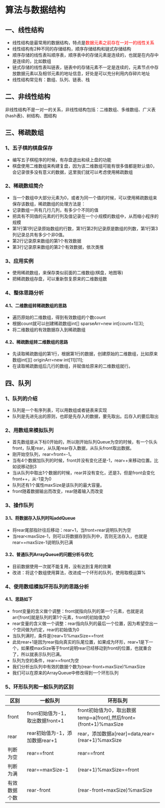 # 算法与数据结构
## 一、线性结构
- 线性结构是最常用的数据结构，特点是<font color="red">数据元素之前存在一对一的线性关系</font>
- 线性结构有2种不同的存储结构，顺序存储结构和链式存储结构
- 顺序存储的线性表叫顺序表，顺序表中的存储元素是连续的，也就是在内存中是连续的，比如数组
- 链式存储的线性表叫链表，链表中的存储元素不一定是连续的，元素节点中存放数据元素以及相邻元素的地址信息，好处是可以充分利用内存碎片地址
- 线性结构常见有：数组、队列、链表、栈
## 二、非线性结构
非线性结构不是一对一的关系，非线性结构包括：二维数组、多维数组、广义表(hash表)、树结构、图结构
## 三、稀疏数组
### 1、五子棋的棋盘保存
- 编写五子棋程序的时候，有存盘退出和续上盘的功能
- 棋盘使用二维数组来构建复盘，因为该二维数组可能有很多值都是默认值0，会记录很多没有意义的数据，这里我们就可以考虑使用稀疏数组
### 2、稀疏数组简介
- 当一个数组中大部分元素为0，或者为同一个值的时候，可以使用稀疏数组来保存该数组，稀疏数组的处理方法是：
- 记录数组一共有几行几列，有多少个不同的值
- 把具有不同值的元素的行列及值记录在一个小规模的数组中，从而缩小程序的规模
- 第1行第1列记录原始数组的行数，第1行第2列记录原是数组的列数，第1行第3列记录总共有多少个非0值。
- 第2行记录原来数组的第1个有效数据
- 第3行记录原来数组的第2个有效数据，依次类推
### 3、应用实例
- 使用稀疏数组，来保存类似前面的二维数组(棋盘，地图等)
- 把稀疏数组存盘，可以重新恢复原来的二维数组数
### 4、整体思路分析
#### 4.1、二维数组转稀疏数组的思路
- 遍历原始的二维数组，得到有效数组的个数count
- 根据count就可以创建稀疏数组int[] sparseArr=new int[count+1][3];
- 将二维数组的有效数据存入到稀疏数组
#### 4.2、稀疏数组转二维数组的思路
- 先读取稀疏数组的第1行，根据第1行的数据，创建原始的二维数组，比如原来数组int[][] originArr=new int[11][11];
- 在读取稀疏数组后几行的数组，并赋值给原来的二维数组就行。
## 四、队列
### 1、队列的介绍
- 队列是一个有序列表，可以用数组或者链表来实现
- 队列是先进先出的原则，也即是先存入的数据，要先取出。后存入的要后取出
### 2、用数组来模拟队列
- 首先数组是从下标0开始的，所以刚开始队列Queue为空的时候，有一个队头front，队尾rear，从队尾rear存入数据，从队头front取出数据。
- 刚开始空队列，rear=front=-1。
- 当有4个数据加队列的时候，front并没有变化还是-1，rear++来移动位置。比如说移动到3
- 当从队列中取出1个数据的时候，rear并没有变化，还是3，但是front会变化front++，从-1变为0
- 队列还有1个属性maxSize是该队列的最大容量。
- front随着数据输出而改变，rear随着输入而改变
### 3、操作队列
#### 3.1、将数据存入队列时叫addQueue
- 将rear尾部指针往后移动：rear+1，当front=rear说明队列为空
- 当rear<maxSize-1，则可以将数据存到队列中，否则无法存入，也就是rear==maxSize-1说明队列已满
#### 3.2、普通队列ArrayQueue的问题分析与优化
- 目前数据使用一次就不能复用，没有达到复用的效果
- 改进：将这个数组使用算法，改进成一个环形的队列，使用取模运算%
### 4、使用数组模拟环形队列的思路分析
#### 4.1、思路如下
- front变量的含义做个调整：front就指向队列的第一个元素，也就是说arr[front]就是队列的第1个元素，front的初始值为0
- rear变量的含义做一个调整：rear指向队列的最后一个位置，因为希望空出一个空间做为约定，rear的初始值为0
- 当队列满时，条件是(rear+1)%maxSize==front
- 此处rear+1是因为rear指向真实的队尾位置，如果成为环形，rear+1是下一个，如果模maxSize等于front说明rear已经移动到front的位置，也就重合了，所以就表示队列已满。
- 队列为空的条件，rear==front为空
- 我们分析出队列中有效的数据个数为(rear-front+maxSize)%maxSize
- 我们可以在原来的ArrayQueue中修改得到一个环形队列
### 5、环形队列和一般队列的区别
| 区别 | 一般队列 | 环形队列 |
| ------ | ------ | ------ |
| front | front初始值为-1，取出数据front+1 | front初始值为0，取出数据temp=a[front],然后front=(front+1)%maxSize |
| rear | rear初始值为-1，添加数据rear+1 | rear，添加数据a[rear]=data,rear=(rear+1)%maxSize |
| 判断为空 | rear==front | rear==front |
| 判断为满 | rear==maxSize-1 | (rear+1)%maxSize==front |
| 有效数据个数 | rear-front | (rear-front+maxSize)%maxSize |
















